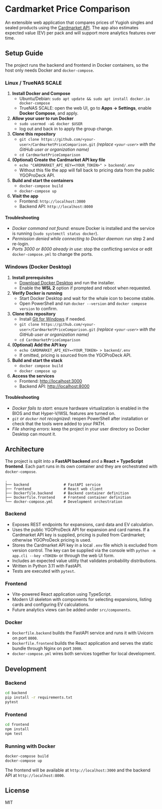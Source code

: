 # Cardmarket Price Comparison

An extensible web application that compares prices of Yugioh singles and sealed products using the [Cardmarket API](https://api.cardmarket.com/). The app also estimates expected value (EV) per pack and will support more analytics features over time.

## Setup Guide

The project runs the backend and frontend in Docker containers, so the host only needs Docker and `docker-compose`.

### Linux / TrueNAS SCALE

1. **Install Docker and Compose**
   - Ubuntu/Debian: `sudo apt update && sudo apt install docker.io docker-compose`
   - TrueNAS SCALE: open the web UI, go to **Apps → Settings**, enable **Docker Compose**, and apply.
2. **Allow your user to run Docker**
   - `sudo usermod -aG docker $USER`
   - log out and back in to apply the group change.
3. **Clone this repository**
   - `git clone https://github.com/<your-user>/CardmarketPriceComparison.git` *(replace `<your-user>` with the GitHub user or organization name)*
   - `cd CardmarketPriceComparison`
4. **(Optional) Create the Cardmarket API key file**
   - `echo "CARDMARKET_API_KEY=<YOUR_TOKEN>" > backend/.env`
   - Without this file the app will fall back to pricing data from the public YGOProDeck API.
5. **Build and start the containers**
   - `docker-compose build`
   - `docker-compose up`
6. **Visit the app**
   - Frontend: `http://localhost:3000`
   - Backend API: `http://localhost:8000`

#### Troubleshooting
- *Docker command not found*: ensure Docker is installed and the service is running (`sudo systemctl status docker`).
- *Permission denied while connecting to Docker daemon*: run step 2 and re-login.
- *Ports 3000 or 8000 already in use*: stop the conflicting service or edit `docker-compose.yml` to change the ports.

### Windows (Docker Desktop)

1. **Install prerequisites**
   - [Download Docker Desktop](https://www.docker.com/products/docker-desktop) and run the installer.
   - Enable the **WSL 2** option if prompted and reboot when requested.
2. **Verify Docker is running**
   - Start Docker Desktop and wait for the whale icon to become stable.
   - Open PowerShell and run `docker --version` and `docker compose version` to confirm.
3. **Clone this repository**
   - Install [Git for Windows](https://git-scm.com/download/win) if needed.
   - `git clone https://github.com/<your-user>/CardmarketPriceComparison.git` *(replace `<your-user>` with the GitHub user or organization name)*
   - `cd CardmarketPriceComparison`
4. **(Optional) Add the API key**
   - `echo CARDMARKET_API_KEY=<YOUR_TOKEN> > backend/.env`
   - If omitted, pricing is sourced from the YGOProDeck API.
5. **Build and start the stack**
   - `docker compose build`
   - `docker compose up`
6. **Access the services**
   - Frontend: <http://localhost:3000>
   - Backend API: <http://localhost:8000>

#### Troubleshooting
- *Docker fails to start*: ensure hardware virtualization is enabled in the BIOS and that Hyper-V/WSL features are turned on.
- *`git` or `docker` not recognized*: reopen PowerShell after installation or check that the tools were added to your PATH.
- *File sharing errors*: keep the project in your user directory so Docker Desktop can mount it.


## Architecture

The project is split into a **FastAPI backend** and a **React + TypeScript frontend**. Each part runs in its own container and they are orchestrated with `docker-compose`.

```
.
├── backend                # FastAPI service
├── frontend               # React web client
├── Dockerfile.backend     # Backend container definition
├── Dockerfile.frontend    # Frontend container definition
└── docker-compose.yml     # Development orchestration
```

### Backend
- Exposes REST endpoints for expansions, card data and EV calculation.
- Uses the public YGOProDeck API for expansion and card names. If a
  Cardmarket API key is supplied, pricing is pulled from Cardmarket;
  otherwise YGOProDeck pricing is used.
- Stores the Cardmarket API key in a local `.env` file which is excluded from
  version control. The key can be supplied via the console with
  `python -m app.cli --key <TOKEN>` or through the web UI form.
- Includes an expected value utility that validates probability distributions.
- Written in Python 3.11 with FastAPI.
- Tests are executed with `pytest`.

### Frontend
- Vite-powered React application using TypeScript.
- Modern UI skeleton with components for selecting expansions, listing cards and configuring EV calculations.
- Future analytics views can be added under `src/components`.

### Docker
- `Dockerfile.backend` builds the FastAPI service and runs it with Uvicorn on port `8000`.
- `Dockerfile.frontend` builds the React application and serves the static bundle through Nginx on port `3000`.
- `docker-compose.yml` wires both services together for local development.

## Development

### Backend
```bash
cd backend
pip install -r requirements.txt
pytest
```

### Frontend
```bash
cd frontend
npm install
npm test
```

### Running with Docker
```bash
docker-compose build
docker-compose up
```

The frontend will be available at `http://localhost:3000` and the backend API at `http://localhost:8000`.

## License

MIT
